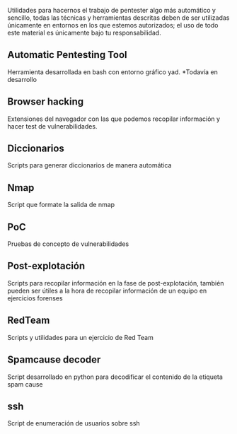 Utilidades para hacernos el trabajo de pentester algo más automático y sencillo, todas las técnicas y herramientas descritas deben de ser utilizadas únicamente en entornos en los que estemos autorizados; el uso de todo este material es únicamente bajo tu responsabilidad.

## Automatic Pentesting Tool

Herramienta desarrollada en bash con entorno gráfico yad.
*Todavía en desarrollo

## Browser hacking

Extensiones del navegador con las que podemos recopilar información y hacer test de vulnerabilidades.

## Diccionarios

Scripts para generar diccionarios de manera automática

## Nmap

Script que formate la salida de nmap

## PoC

Pruebas de concepto de vulnerabilidades

## Post-explotación

Scripts para recopilar información en la fase de post-explotación, también pueden ser útiles a la hora de recopilar información de un equipo en ejercicios forenses

## RedTeam

Scripts y utilidades para un ejercicio de Red Team

## Spamcause decoder

Script desarrollado en python para decodificar el contenido de la etiqueta spam cause

## ssh

Script de enumeración de usuarios sobre ssh

